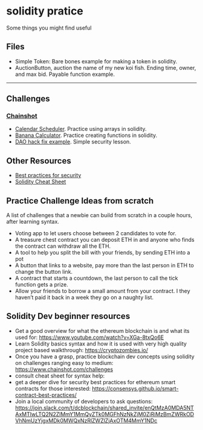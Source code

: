 # solidity pratice
Some things you might find useful

## Files
- Simple Token: Bare bones example for making a token in solidity.
- AuctionButton, auction the name of my new koi fish. Ending time, owner, and max bid. Payable function example.
------------------------------------------

## Challenges

### [Chainshot](https://www.chainshot.com)
- [Calendar Scheduler](https://www.chainshot.com/challenges/5b74a4ebd9f9970a465ebd40). Practice using arrays in solidity.
- [Banana Calculator](https://www.chainshot.com/challenges/5b8332b6d9f99799d09d5bdf). Practice creating functions in solidity.
- [DAO hack fix example](https://www.chainshot.com/challenges/5b256f43d9f997a91fff3d01). Simple security lesson.


## Other Resources
- [Best practices for security](https://consensys.github.io/smart-contract-best-practices/)
- [Solidity Cheat Sheet](https://github.com/manojpramesh/solidity-cheatsheet)

## Practice Challenge Ideas from scratch

A list of challenges that a newbie can build from scratch in a couple hours, after learning syntax.

- Voting app to let users choose between 2 candidates to vote for.
- A treasure chest contract you can deposit ETH in and anyone who finds the contract can withdraw all the ETH.
- A tool to help you split the bill with your friends, by sending ETH into a pot 
- A button that links to a website, pay more than the last person in ETH to change the button link.
- A contract that starts a countdown, the last person to call the tick function gets a prize.
- Allow your friends to borrow a small amount from your contract. I they haven’t paid it back in a week they go on a naughty list.

## Solidity Dev beginner resources
- Get a good overview for what the ethereum blockchain is and what its used for: https://www.youtube.com/watch?v=XGa-8txQo6E
- Learn Solidity basics syntax and how it is used with very high quality project based walkthrough: https://cryptozombies.io/
- Once you have a grasp, practice blockchain dev concepts using solidity on challenges ranging easy to medium: https://www.chainshot.com/challenges
- consult cheat sheet for syntax help:
- get a deeper dive for security best practices for ethereum smart contracts for those interested: https://consensys.github.io/smart-contract-best-practices/
- Join a local community of developers to ask questions: https://join.slack.com/t/dcblockchain/shared_invite/enQtMzA0MDA5NTAxMTIwLTQ2N2ZlMmY1MmQyZTk0MGFhNzNkZjM0ZjRiMzBmZWRkODVhNmUzYjgxMDk0MWQxNzRlZWZlZjAxOTM4MmY1NDc
